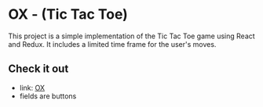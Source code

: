 # OX - (Tic Tac Toe)
This project is a simple implementation of the Tic Tac Toe game using React and Redux. It includes a limited time frame for the user's moves.

## Check it out
- link: [OX](https://jqwfv7.csb.app/)
- fields are buttons
